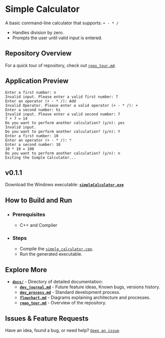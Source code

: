 # Simple Calculator

A basic command-line calculator that supports: `+ - * /`

* Handles division by zero.
* Prompts the user until valid input is entered.

## Repository Overview
 For a quick tour of repository, check out [`repo_tour.md`](docs/repo_tour.md).

## Application Preview

``` 
Enter a first number: n
Invalid input. Please enter a valid first number: 7
Enter an operator (+ - * /): Add
Invalid Operator. Please enter a valid operator (+ - * /): +
Enter a second number: hi
Invalid input. Please enter a valid second number: 7
7 + 7 = 14
Do you want to perform another calculation? (y/n): yes
Invalid input.
Do you want to perform another calculation? (y/n): Y
Enter a first number: 10
Enter an operator (+ - * /): *
Enter a second number: 10
10 * 10 = 100
Do you want to perform another calculation? (y/n): n
Exiting the Simple Calculator...
```

## v0.1.1

Download the Windows executable: **[`simpleCalculator.exe`](https://github.com/pranavdharkar/simple_calculator/releases/download/v0.1.0/simpleCalculator.exe)**

## How to Build and Run

- ### Prerequisites
  - C++ and Compiler

- ### Steps
  - Compile the [`simple_calculator.cpp`](./simple_calculator.cpp).
  - Run the generated executable.

## Explore More

- **[`docs/`](./docs/)** - Directory of detailed documentation:
  - **[`dev_journal.md`](./docs/dev_journal.md)** - Future feature ideas, Known bugs, versions history.
  - **[`dev_process.md`](./docs/dev_process.md)** - Standard development process.
  - **[`flowchart.md`](./docs/flowchart.md)** - Diagrams explaining architecture and processes.
  - **[`repo_tour.md`](./docs/repo_tour.md)** - Overview of the repository.

## Issues & Feature Requests
Have an idea, found a bug, or need help? [`Open an issue`](https://github.com/pranavdharkar/simple_calculator/issues/new?template=Blank+issue).

